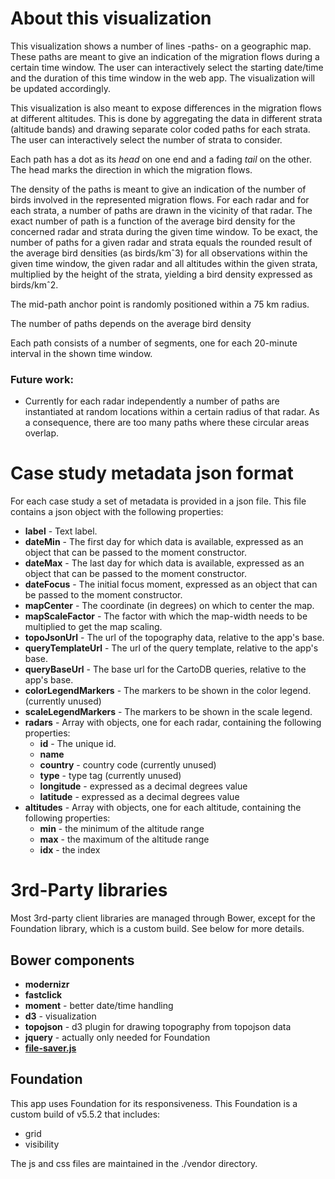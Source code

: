 # About this visualization

This visualization shows a number of lines -paths- on a geographic map. These paths are meant to give an indication of the migration flows during a certain time window. The user can interactively select the starting date/time and the duration of this time window in the web app. The visualization will be updated accordingly.

This visualization is also meant to expose differences in the migration flows at different altitudes. This is done by aggregating the data in different strata (altitude bands) and drawing separate color coded paths for each strata. The user can interactively select the number of strata to consider.

Each path has a dot as its *head* on one end and a fading *tail* on the other. The head marks the direction in which the migration flows.

The density of the paths is meant to give an indication of the number of birds involved in the represented migration flows. For each radar and for each strata, a number of paths are drawn in the vicinity of that radar. The exact number of path is a function of the average bird density for the concerned radar and strata during the given time window. To be exact, the number of paths for a given radar and strata equals the rounded result of the average bird densities (as birds/kmˆ3) for all observations within the given time window, the given radar and all altitudes within the given strata, multiplied by the height of the strata, yielding a bird density expressed as birds/kmˆ2.

The mid-path anchor point is randomly positioned within a 75 km radius.

The number of paths depends on the average bird density 

Each path consists of a number of segments, one for each 20-minute interval in the shown time window. 

### Future work:

- Currently for each radar independently a number of paths are instantiated at random locations within a certain radius of that radar. As a consequence, there are  too many paths where these circular areas overlap.

# Case study metadata json format

For each case study a set of metadata is provided in a json file. This file contains a json 
object with the following properties:

* __label__ - Text label.
* __dateMin__ - The first day for which data is available, expressed as an object that can be passed to the moment constructor.
* __dateMax__ - The last day for which data is available, expressed as an object that can be passed to the moment constructor.
* __dateFocus__ - The initial focus moment, expressed as an object that can be passed to the moment constructor.
* __mapCenter__ - The coordinate (in degrees) on which to center the map.
* __mapScaleFactor__ - The factor with which the map-width needs to be multiplied to get the map scaling.
* __topoJsonUrl__ - The url of the topography data, relative to the app's base.
* __queryTemplateUrl__ - The url of the query template, relative to the app's base.
* __queryBaseUrl__ - The base url for the CartoDB queries, relative to the app's base.
* __colorLegendMarkers__ - The markers to be shown in the color legend. (currently unused)
* __scaleLegendMarkers__ - The markers to be shown in the scale legend.
* __radars__ - Array with objects, one for each radar, containing the following properties:
    * __id__ - The unique id.
    * __name__ 
    * __country__ - country code (currently unused)
    * __type__ - type tag (currently unused)
    * __longitude__ - expressed as a decimal degrees value
    * __latitude__ - expressed as a decimal degrees value
* __altitudes__ - Array with objects, one for each altitude, containing the following properties:
    * __min__ - the minimum of the altitude range
    * __max__ - the maximum of the altitude range
    * __idx__ - the index

# 3rd-Party libraries

Most 3rd-party client libraries are managed through Bower, except for the Foundation library, which is a custom build. See below for more details.

## Bower components

* __modernizr__
* __fastclick__
* __moment__ - better date/time handling
* __d3__ - visualization
* __topojson__ - d3 plugin for drawing topography from topojson data
* __jquery__ - actually only needed for Foundation
* [__file-saver.js__](https://github.com/Teleborder/FileSaver.js)

## Foundation

This app uses Foundation for its responsiveness.
This Foundation is a custom build of v5.5.2 that includes:

* grid
* visibility

The js and css files are maintained in the ./vendor directory.


